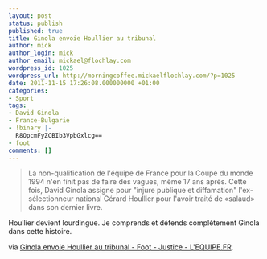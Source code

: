 ```yaml
---
layout: post
status: publish
published: true
title: Ginola envoie Houllier au tribunal
author: mick
author_login: mick
author_email: mickael@flochlay.com
wordpress_id: 1025
wordpress_url: http://morningcoffee.mickaelflochlay.com/?p=1025
date: 2011-11-15 17:26:08.000000000 +01:00
categories:
- Sport
tags:
- David Ginola
- France-Bulgarie
- !binary |-
  R8OpcmFyZCBIb3VpbGxlcg==
- foot
comments: []
---
```

<blockquote>La non-qualification de l'équipe de France pour la Coupe du monde 1994 n'en finit pas de faire des vagues, même 17 ans après. Cette fois, David Ginola assigne pour "injure publique et diffamation" l'ex-sélectionneur national Gérard Houllier pour l'avoir traité de «salaud» dans son dernier livre.</blockquote>
Houllier devient lourdingue. Je comprends et défends complètement Ginola dans cette histoire.

via <a href="http://www.lequipe.fr/Football/breves2011/20111114_124447_ginola-envoie-houllier-au-tribunal.html">Ginola envoie Houllier au tribunal - Foot - Justice - L'EQUIPE.FR</a>.
